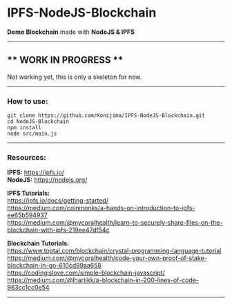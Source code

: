 # IPFS-NodeJS-Blockchain
**Demo Blockchain** made with **NodeJS & IPFS**  
  
  ***
  
## ** WORK IN PROGRESS **
Not working yet, this is only a skeleton for now.
  
  ***
  
### How to use:
`git clone https://github.com/Konijima/IPFS-NodeJS-Blockchain.git`  
`cd NodeJS-Blockchain`  
`npm install`  
`node src/main.js`  
  
  ***
  
### Resources:
**IPFS:** https://ipfs.io/  
**NodeJS:** https://nodejs.org/  
  
**IPFS Tutorials:**  
https://ipfs.io/docs/getting-started/  
https://medium.com/coinmonks/a-hands-on-introduction-to-ipfs-ee65b594937  
https://medium.com/@mycoralhealth/learn-to-securely-share-files-on-the-blockchain-with-ipfs-219ee47df54c  
  
**Blockchain Tutorials:**  
https://www.toptal.com/blockchain/crystal-programming-language-tutorial  
https://medium.com/@mycoralhealth/code-your-own-proof-of-stake-blockchain-in-go-610cd99aa658  
https://codingislove.com/simple-blockchain-javascript/  
https://medium.com/@lhartikk/a-blockchain-in-200-lines-of-code-963cc1cc0e54  
  
  ***
  

